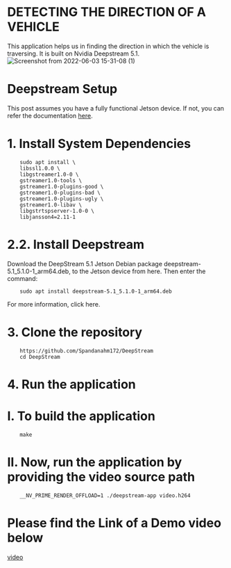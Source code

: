 # DETECTING THE DIRECTION OF A VEHICLE
This application helps us in finding the direction in which the vehicle is traversing. It is built on Nvidia Deepstream 5.1.
![Screenshot from 2022-06-03 15-31-08 (1)](https://user-images.githubusercontent.com/48898785/171843719-ae460ee2-0b64-4fff-8b08-722a863711a3.png)

# Deepstream Setup
This post assumes you have a fully functional Jetson device. If not, you can refer the documentation [here](https://docs.nvidia.com/jetson/jetpack/install-jetpack/index.html).
# 1. Install System Dependencies

        sudo apt install \
        libssl1.0.0 \
        libgstreamer1.0-0 \
        gstreamer1.0-tools \
        gstreamer1.0-plugins-good \
        gstreamer1.0-plugins-bad \
        gstreamer1.0-plugins-ugly \
        gstreamer1.0-libav \
        libgstrtspserver-1.0-0 \
        libjansson4=2.11-1
# 2.2. Install Deepstream
Download the DeepStream 5.1 Jetson Debian package deepstream-5.1_5.1.0-1_arm64.deb, to the Jetson device from here. Then enter the command:

        sudo apt install deepstream-5.1_5.1.0-1_arm64.deb
For more information, click here.
# 3. Clone the repository
        https://github.com/Spandanahm172/DeepStream
        cd DeepStream
# 4. Run the application
# I. To build the application
        make
# II. Now, run the application by providing the video source path
        __NV_PRIME_RENDER_OFFLOAD=1 ./deepstream-app video.h264

# Please find the Link of a Demo video below
[video](https://youtu.be/JuYdXGB2WiU)
